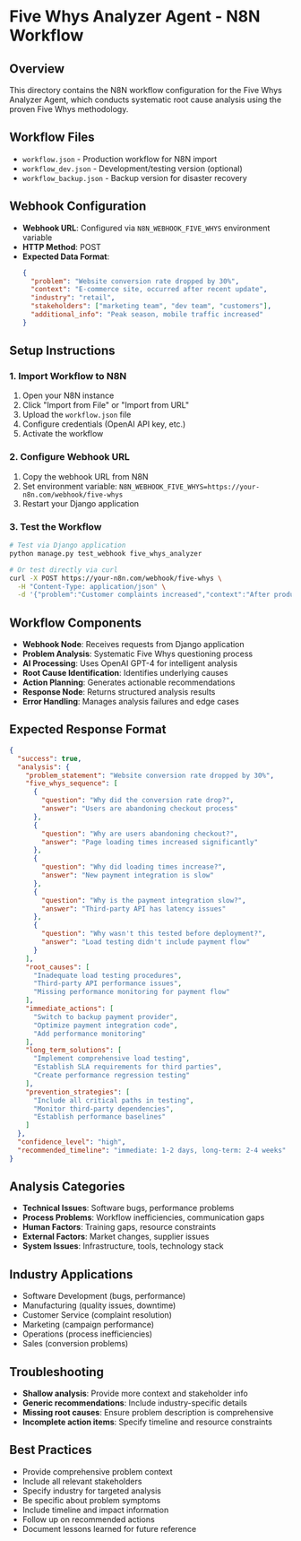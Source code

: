 # Five Whys Analyzer Agent - N8N Workflow

## Overview
This directory contains the N8N workflow configuration for the Five Whys Analyzer Agent, which conducts systematic root cause analysis using the proven Five Whys methodology.

## Workflow Files
- `workflow.json` - Production workflow for N8N import
- `workflow_dev.json` - Development/testing version (optional)
- `workflow_backup.json` - Backup version for disaster recovery

## Webhook Configuration
- **Webhook URL**: Configured via `N8N_WEBHOOK_FIVE_WHYS` environment variable
- **HTTP Method**: POST
- **Expected Data Format**:
  ```json
  {
    "problem": "Website conversion rate dropped by 30%",
    "context": "E-commerce site, occurred after recent update",
    "industry": "retail",
    "stakeholders": ["marketing team", "dev team", "customers"],
    "additional_info": "Peak season, mobile traffic increased"
  }
  ```

## Setup Instructions

### 1. Import Workflow to N8N
1. Open your N8N instance
2. Click "Import from File" or "Import from URL"
3. Upload the `workflow.json` file
4. Configure credentials (OpenAI API key, etc.)
5. Activate the workflow

### 2. Configure Webhook URL
1. Copy the webhook URL from N8N
2. Set environment variable: `N8N_WEBHOOK_FIVE_WHYS=https://your-n8n.com/webhook/five-whys`
3. Restart your Django application

### 3. Test the Workflow
```bash
# Test via Django application
python manage.py test_webhook five_whys_analyzer

# Or test directly via curl
curl -X POST https://your-n8n.com/webhook/five-whys \
  -H "Content-Type: application/json" \
  -d '{"problem":"Customer complaints increased","context":"After product launch","industry":"saas"}'
```

## Workflow Components
- **Webhook Node**: Receives requests from Django application
- **Problem Analysis**: Systematic Five Whys questioning process
- **AI Processing**: Uses OpenAI GPT-4 for intelligent analysis
- **Root Cause Identification**: Identifies underlying causes
- **Action Planning**: Generates actionable recommendations
- **Response Node**: Returns structured analysis results
- **Error Handling**: Manages analysis failures and edge cases

## Expected Response Format
```json
{
  "success": true,
  "analysis": {
    "problem_statement": "Website conversion rate dropped by 30%",
    "five_whys_sequence": [
      {
        "question": "Why did the conversion rate drop?",
        "answer": "Users are abandoning checkout process"
      },
      {
        "question": "Why are users abandoning checkout?",
        "answer": "Page loading times increased significantly"
      },
      {
        "question": "Why did loading times increase?",
        "answer": "New payment integration is slow"
      },
      {
        "question": "Why is the payment integration slow?",
        "answer": "Third-party API has latency issues"
      },
      {
        "question": "Why wasn't this tested before deployment?",
        "answer": "Load testing didn't include payment flow"
      }
    ],
    "root_causes": [
      "Inadequate load testing procedures",
      "Third-party API performance issues",
      "Missing performance monitoring for payment flow"
    ],
    "immediate_actions": [
      "Switch to backup payment provider",
      "Optimize payment integration code",
      "Add performance monitoring"
    ],
    "long_term_solutions": [
      "Implement comprehensive load testing",
      "Establish SLA requirements for third parties",
      "Create performance regression testing"
    ],
    "prevention_strategies": [
      "Include all critical paths in testing",
      "Monitor third-party dependencies",
      "Establish performance baselines"
    ]
  },
  "confidence_level": "high",
  "recommended_timeline": "immediate: 1-2 days, long-term: 2-4 weeks"
}
```

## Analysis Categories
- **Technical Issues**: Software bugs, performance problems
- **Process Problems**: Workflow inefficiencies, communication gaps
- **Human Factors**: Training gaps, resource constraints
- **External Factors**: Market changes, supplier issues
- **System Issues**: Infrastructure, tools, technology stack

## Industry Applications
- Software Development (bugs, performance)
- Manufacturing (quality issues, downtime)
- Customer Service (complaint resolution)
- Marketing (campaign performance)
- Operations (process inefficiencies)
- Sales (conversion problems)

## Troubleshooting
- **Shallow analysis**: Provide more context and stakeholder info
- **Generic recommendations**: Include industry-specific details
- **Missing root causes**: Ensure problem description is comprehensive
- **Incomplete action items**: Specify timeline and resource constraints

## Best Practices
- Provide comprehensive problem context
- Include all relevant stakeholders
- Specify industry for targeted analysis
- Be specific about problem symptoms
- Include timeline and impact information
- Follow up on recommended actions
- Document lessons learned for future reference